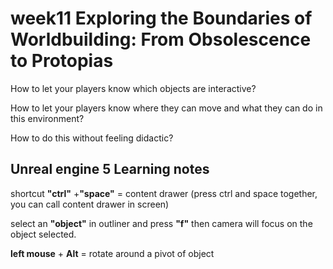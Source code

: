# week11 Exploring the Boundaries of Worldbuilding: From Obsolescence to Protopias

How to let your players know which objects are interactive?

How to let your players know where they can move and what they can do in this environment?

How to do this without feeling didactic?




## Unreal engine 5 Learning notes
shortcut **"ctrl"** +**"space"** = content drawer (press ctrl and space together, you can call content drawer in screen)

select an **"object"** in outliner and press **"f"** then camera will focus on the object selected.

**left mouse** + **Alt** = rotate around a pivot of object 
